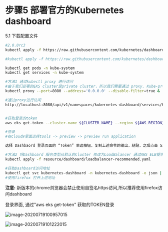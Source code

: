 # 步骤5 部署官方的Kubernetes dashboard

5.1 下载配置文件

```bash
#2.0.0rc3
kubectl apply -f https://raw.githubusercontent.com/kubernetes/dashboard/v2.0.0-rc3/aio/deploy/recommended.yaml

#kubectl apply -f https://raw.githubusercontent.com/kubernetes/dashboard/v1.10.1/src/deploy/recommended/kubernetes-dashboard.yaml

kubectl get pods -n kube-system
kubectl get services -n kube-system

#方法1 通过kubectl proxy 进行访问
#由于我们部署的EKS cluster是private cluster，所以我们需要通过 proxy. Kube-proxy进行访问Dashboard
kubectl proxy --port=8080 --address='0.0.0.0' --disable-filter=true &

#通过proxy进行访问
http://localhost:8080/api/v1/namespaces/kubernetes-dashboard/services/https:kubernetes-dashboard:/proxy/#!/login


#获取登录的token
aws eks get-token --cluster-name ${CLUSTER_NAME} --region ${AWS_REGION} | jq -r '.status.token'

#登录
#在cloud9里面选择tools -> preview -> preview run application

选择 Dashbaord 登录页面的 “Token” 单选按钮，复制上述命令的输出，粘贴，之后点击 Sign In。

#方法2 将Dashboard 服务类型从默认的cluster 修改为LoadBalancer 通过AWS ELB提供对外服务
kubectl apply -f resource/dashboard/loadbalancer-recommended.yaml

#获取Dashboard访问地址
kubectl get svc kubernetes-dashboard -n kubernetes-dashboard -o json |  jq -r '.status.loadBalancer.ingress[].hostname'
#使用firefox 打开上述地址

```

**注意:** 新版本的chrome浏览器会禁止使用自签名https访问,所以推荐使用firefox访问dashboard

登录界面, 通过"aws eks get-token" 获取的TOKEN登录

![image-20200719100957015](C:\Users\11673\AppData\Roaming\Typora\typora-user-images\image-20200719100957015.png)



![image-20200719101222015](C:\Users\11673\AppData\Roaming\Typora\typora-user-images\image-20200719101222015.png)